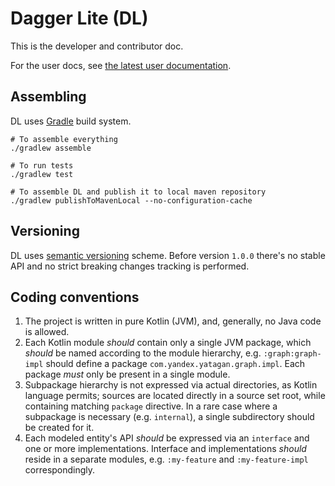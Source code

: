 # Dagger Lite (DL)

This is the developer and contributor doc.

For the user docs, see [the latest user documentation](https://teamcity.browser.yandex-team.ru/repository/download/Mobile_DaggerLite_Publish/lastSuccessful/kdocs.zip!/index.html).

## Assembling

DL uses [Gradle](https://docs.gradle.org/current/userguide/userguide.html) build system.

```shell
# To assemble everything
./gradlew assemble

# To run tests
./gradlew test

# To assemble DL and publish it to local maven repository
./gradlew publishToMavenLocal --no-configuration-cache
```

## Versioning

DL uses [semantic versioning](https://semver.org/) scheme. 
Before version `1.0.0` there's no stable API and no strict breaking changes tracking is performed. 

## Coding conventions

1. The project is written in pure Kotlin (JVM), and, generally, no Java code is allowed.
2. Each Kotlin module _should_ contain only a single JVM package,
   which _should_ be named according to the module hierarchy,
   e.g. `:graph:graph-impl` should define a package `com.yandex.yatagan.graph.impl`. Each package _must_ only be
   present in a single module.
3. Subpackage hierarchy is not expressed via actual directories, as Kotlin language permits;
   sources are located directly in a source set root, while containing matching `package` directive.
   In a rare case where a subpackage is necessary (e.g. `internal`), a single subdirectory should be created for it.
4. Each modeled entity's API _should_ be expressed via an `interface` and one or more implementations. Interface and
   implementations _should_ reside in a separate modules, e.g. `:my-feature` and `:my-feature-impl` correspondingly.
